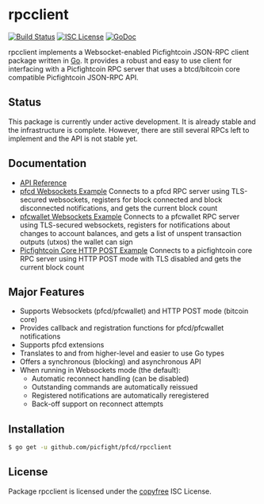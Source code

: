 rpcclient
=========

[![Build Status](http://img.shields.io/travis/picfight/pfcd.svg)](https://travis-ci.org/picfight/pfcd)
[![ISC License](http://img.shields.io/badge/license-ISC-blue.svg)](http://copyfree.org)
[![GoDoc](https://img.shields.io/badge/godoc-reference-blue.svg)](http://godoc.org/github.com/picfight/pfcd/rpcclient)

rpcclient implements a Websocket-enabled Picfightcoin JSON-RPC client package written
in [Go](http://golang.org/).  It provides a robust and easy to use client for
interfacing with a Picfightcoin RPC server that uses a btcd/bitcoin core compatible
Picfightcoin JSON-RPC API.

## Status

This package is currently under active development.  It is already stable and
the infrastructure is complete.  However, there are still several RPCs left to
implement and the API is not stable yet.

## Documentation

* [API Reference](http://godoc.org/github.com/picfight/pfcd/rpcclient)
* [pfcd Websockets Example](https://github.com/picfight/pfcd/tree/master/rpcclient/examples/btcdwebsockets)
  Connects to a pfcd RPC server using TLS-secured websockets, registers for
  block connected and block disconnected notifications, and gets the current
  block count
* [pfcwallet Websockets Example](https://github.com/picfight/pfcd/tree/master/rpcclient/examples/pfcwalletwebsockets)
  Connects to a pfcwallet RPC server using TLS-secured websockets, registers for
  notifications about changes to account balances, and gets a list of unspent
  transaction outputs (utxos) the wallet can sign
* [Picfightcoin Core HTTP POST Example](https://github.com/picfight/pfcd/tree/master/rpcclient/examples/bitcoincorehttp)
  Connects to a picfightcoin core RPC server using HTTP POST mode with TLS disabled
  and gets the current block count

## Major Features

* Supports Websockets (pfcd/pfcwallet) and HTTP POST mode (bitcoin core)
* Provides callback and registration functions for pfcd/pfcwallet notifications
* Supports pfcd extensions
* Translates to and from higher-level and easier to use Go types
* Offers a synchronous (blocking) and asynchronous API
* When running in Websockets mode (the default):
  * Automatic reconnect handling (can be disabled)
  * Outstanding commands are automatically reissued
  * Registered notifications are automatically reregistered
  * Back-off support on reconnect attempts

## Installation

```bash
$ go get -u github.com/picfight/pfcd/rpcclient
```

## License

Package rpcclient is licensed under the [copyfree](http://copyfree.org) ISC
License.
